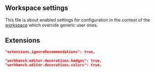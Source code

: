 ## Workspace settings

This file is about enabled settings for configuration in the context of the [workspace](https://code.visualstudio.com/docs/editor/workspaces#_workspace-settings) which override generic user ones.

## Extensions

```json
"extensions.ignoreRecommendations": true,
```

```json
"workbench.editor.decorations.badges": true,
"workbench.editor.decorations.colors": true,
```
